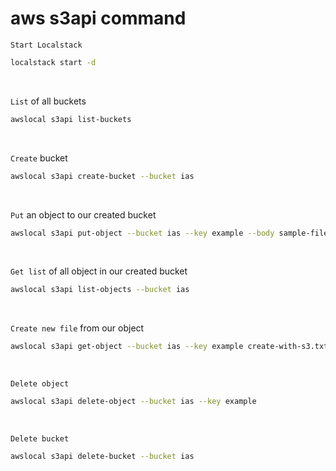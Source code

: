 # aws s3api command

`Start Localstack`

```bash
localstack start -d
```

&nbsp;

`List` of all buckets

```bash
awslocal s3api list-buckets
```

&nbsp;

`Create` bucket

```bash
awslocal s3api create-bucket --bucket ias
```

&nbsp;

`Put` an object to our created bucket

```bash
awslocal s3api put-object --bucket ias --key example --body sample-file.txt
```

&nbsp;

`Get list` of all object in our created bucket

```bash
awslocal s3api list-objects --bucket ias
```

&nbsp;

`Create new file` from our object

```bash
awslocal s3api get-object --bucket ias --key example create-with-s3.txt
```

&nbsp;

`Delete object`

```bash
awslocal s3api delete-object --bucket ias --key example
```

&nbsp;

`Delete bucket`

```bash
awslocal s3api delete-bucket --bucket ias
```

&nbsp;

